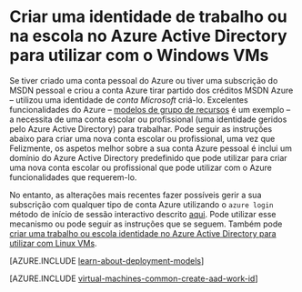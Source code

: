 <properties
   pageTitle="Criar uma identidade escolar ou profissional no AAD | Microsoft Azure"
   description="Saiba como criar uma identidade escolar ou profissional no Azure Active Directory para utilizar com o seu máquinas virtuais do Windows."
   services="virtual-machines-windows"
   documentationCenter=""
   authors="squillace"
   manager="timlt"
   editor=""
   tags="azure-service-management,azure-resource-manager"/>

<tags
   ms.service="virtual-machines-windows"
   ms.devlang="na"
   ms.topic="article"
   ms.tgt_pltfrm="vm-windows"
   ms.workload="infrastructure"
   ms.date="08/23/2016"
   ms.author="rasquill"/>

# <a name="creating-a-work-or-school-identity-in-azure-active-directory-to-use-with-windows-vms"></a>Criar uma identidade de trabalho ou na escola no Azure Active Directory para utilizar com o Windows VMs

Se tiver criado uma conta pessoal do Azure ou tiver uma subscrição do MSDN pessoal e criou a conta Azure tirar partido dos créditos MSDN Azure – utilizou uma identidade de *conta Microsoft* criá-lo. Excelentes funcionalidades do Azure – [modelos de grupo de recursos](../azure-resource-manager/resource-group-overview.md) é um exemplo – a necessita de uma conta escolar ou profissional (uma identidade geridos pelo Azure Active Directory) para trabalhar. Pode seguir as instruções abaixo para criar uma nova conta escolar ou profissional, uma vez que Felizmente, os aspetos melhor sobre a sua conta Azure pessoal é inclui um domínio do Azure Active Directory predefinido que pode utilizar para criar uma nova conta escolar ou profissional que pode utilizar com o Azure funcionalidades que requerem-lo.

No entanto, as alterações mais recentes fazer possíveis gerir a sua subscrição com qualquer tipo de conta Azure utilizando o `azure login` método de início de sessão interactivo descrito [aqui](../xplat-cli-connect.md). Pode utilizar esse mecanismo ou pode seguir as instruções que se seguem. Também pode [criar uma trabalho ou escola identidade no Azure Active Directory para utilizar com Linux VMs](virtual-machines-linux-create-aad-work-id.md).

[AZURE.INCLUDE [learn-about-deployment-models](../../includes/learn-about-deployment-models-both-include.md)]

[AZURE.INCLUDE [virtual-machines-common-create-aad-work-id](../../includes/virtual-machines-common-create-aad-work-id.md)]
